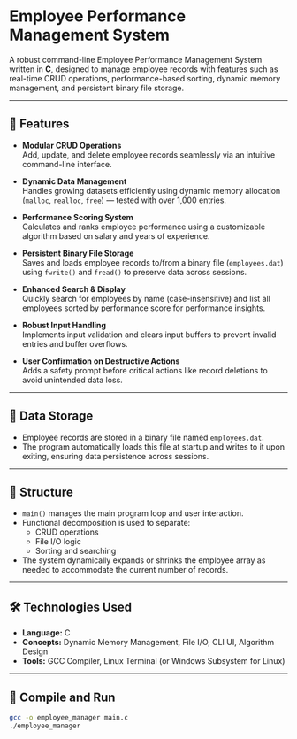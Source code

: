 # Employee Performance Management System

A robust command-line Employee Performance Management System written in **C**, designed to manage employee records with features such as real-time CRUD operations, performance-based sorting, dynamic memory management, and persistent binary file storage.

---

## 🚀 Features

- **Modular CRUD Operations**  
  Add, update, and delete employee records seamlessly via an intuitive command-line interface.

- **Dynamic Data Management**  
  Handles growing datasets efficiently using dynamic memory allocation (`malloc`, `realloc`, `free`) — tested with over 1,000 entries.

- **Performance Scoring System**  
  Calculates and ranks employee performance using a customizable algorithm based on salary and years of experience.

- **Persistent Binary File Storage**  
  Saves and loads employee records to/from a binary file (`employees.dat`) using `fwrite()` and `fread()` to preserve data across sessions.

- **Enhanced Search & Display**  
  Quickly search for employees by name (case-insensitive) and list all employees sorted by performance score for performance insights.

- **Robust Input Handling**  
  Implements input validation and clears input buffers to prevent invalid entries and buffer overflows.

- **User Confirmation on Destructive Actions**  
  Adds a safety prompt before critical actions like record deletions to avoid unintended data loss.

---

## 💾 Data Storage

- Employee records are stored in a binary file named `employees.dat`.
- The program automatically loads this file at startup and writes to it upon exiting, ensuring data persistence across sessions.

---

## 🧩 Structure

- `main()` manages the main program loop and user interaction.
- Functional decomposition is used to separate:
  - CRUD operations
  - File I/O logic
  - Sorting and searching
- The system dynamically expands or shrinks the employee array as needed to accommodate the current number of records.

---

## 🛠️ Technologies Used

- **Language:** C  
- **Concepts:** Dynamic Memory Management, File I/O, CLI UI, Algorithm Design  
- **Tools:** GCC Compiler, Linux Terminal (or Windows Subsystem for Linux)

---

## 🧪 Compile and Run

```bash
gcc -o employee_manager main.c
./employee_manager
